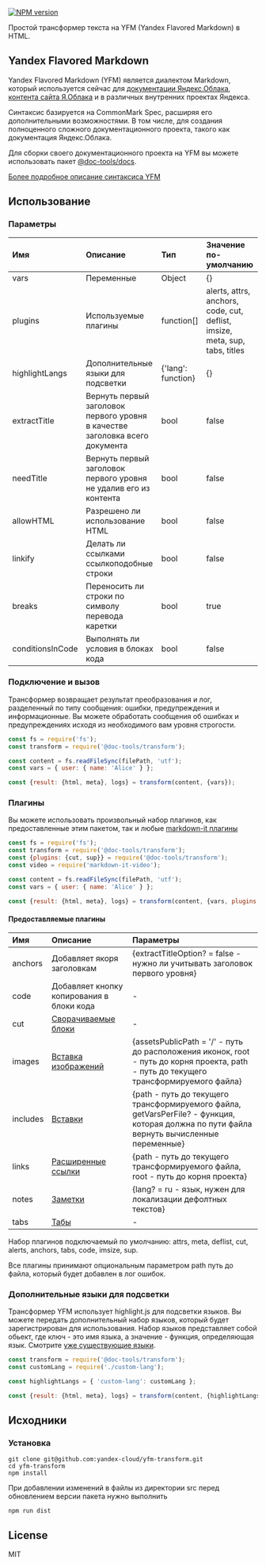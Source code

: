 [![NPM version](https://img.shields.io/npm/v/@doc-tools/transform.svg?style=flat)](https://www.npmjs.org/package/@doc-tools/transform)

Простой трансформер текста на YFM (Yandex Flavored Markdown) в HTML.

## Yandex Flavored Markdown

Yandex Flavored Markdown (YFM) является диалектом Markdown, который используется сейчас для
[документации Яндекс.Облака](https://cloud.yandex.ru/docs), [контента сайта Я.Облака](https://cloud.yandex.ru) и в
различных внутренних проектах Яндекса.

Синтаксис базируется на CommonMark Spec, расширяя его дополнительными возможностями. В том числе, для создания
полноценного сложного документационного проекта, такого как документация Яндекс.Облака.

Для сборки своего документационного проекта на YFM вы можете использовать пакет [@doc-tools/docs](https://www.npmjs.com/package/@doc-tools/docs).

[Более подробное описание синтаксиса YFM](./DOCS.md)

## Использование

### Параметры

Имя | Описание | Тип | Значение по-умолчанию
:--- | :--- | :--- | :---
vars | Переменные | Object | {}
plugins | Используемые плагины | function[] | alerts, attrs, anchors, code, cut, deflist, imsize, meta, sup, tabs, titles
highlightLangs | Дополнительные языки для подсветки |  {'lang': function} | {}
extractTitle | Вернуть первый заголовок первого уровня в качестве заголовка всего документа | bool | false
needTitle | Вернуть первый заголовок первого уровня не удалив его из контента | bool | false
allowHTML | Разрешено ли использование HTML | bool | false
linkify | Делать ли ссылками ссылкоподобные строки | bool | false
breaks | Переносить ли строки по символу перевода каретки | bool | true
conditionsInCode | Выполнять ли условия в блоках кода | bool | false

### Подключение и вызов

Трансформер возвращает результат преобразования и лог, разделенный по типу сообщения: ошибки, предупреждения и информационные.
Вы можете обработать сообщения об ошибках и предупреждениях исходя из необходимого вам уровня строгости.

```js
const fs = require('fs');
const transform = require('@doc-tools/transform');

const content = fs.readFileSync(filePath, 'utf');
const vars = { user: { name: 'Alice' } };

const {result: {html, meta}, logs} = transform(content, {vars});
```

### Плагины

Вы можете использовать произвольный набор плагинов, как предоставленные этим пакетом, так и любые [markdown-it плагины](https://www.npmjs.com/search?q=keywords:markdown-it-plugin)

```js
const fs = require('fs');
const transform = require('@doc-tools/transform');
const {plugins: {cut, sup}} = require('@doc-tools/transform');
const video = require('markdown-it-video');

const content = fs.readFileSync(filePath, 'utf');
const vars = { user: { name: 'Alice' } };

const {result: {html, meta}, logs} = transform(content, {vars, plugins: [cut, sup, video]});
```

#### Предоставляемые плагины

Имя | Описание | Параметры
:--- | :--- | :---
anchors | Добавляет якоря заголовкам | {extractTitleOption? = false - нужно ли учитывать заголовок первого уровня}
code | Добавляет кнопку копирования в блоки кода | -
cut | [Сворачиваемые блоки](./DOCS.md#cutes) | -
images | [Вставка изображений](./DOCS.md#images) | {assetsPublicPath = '/' - путь до расположения иконок, root - путь до корня проекта, path - путь до текущего трансформируемого файла}
includes | [Вставки](./DOCS.md#includes) | {path - путь до текущего трансформируемого файла, getVarsPerFile? - функция, которая должна по пути файла вернуть вычисленные переменные}
links | [Расширенные ссылки](./DOCS.md#links) | {path - путь до текущего трансформируемого файла, root - путь до корня проекта}
notes | [Заметки](./DOCS.md#notes) | {lang? = ru - язык, нужен для локализации дефолтных текстов}
tabs | [Табы](./DOCS.md#tabs) | -

Набор плагинов подключаемый по умолчанию: attrs, meta, deflist, cut, alerts, anchors, tabs, code, imsize, sup.

Все плагины принимают опциональным параметром path путь до файла, который будет добавлен в лог ошибок.

### Дополнительные языки для подсветки

Трансформер YFM использует highlight.js для подсветки языков. Вы можете передать дополнительный набор языков,
который будет зарегистрирован для использования. Набор языков представляет собой обьект, где ключ - это имя языка,
а значение - функция, определяющая язык. Смотрите [уже существующие языки](https://github.com/highlightjs/highlight.js/tree/master/src/languages).

```js
const transform = require('@doc-tools/transform');
const customLang = require('./custom-lang');

const highlightLangs = { 'custom-lang': customLang };

const {result: {html, meta}, logs} = transform(content, {highlightLangs});
```

## Исходники
### Установка
```shell script
git clone git@github.com:yandex-cloud/yfm-transform.git
cd yfm-transform
npm install
```

При добавлении изменений в файлы из директории src перед обновлением версии пакета нужно выполнить
```shell script
npm run dist
```

## License

MIT
